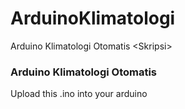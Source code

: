 # ArduinoKlimatologi
Arduino Klimatologi Otomatis &lt;Skripsi>

<h3> Arduino Klimatologi Otomatis </h3>

Upload this .ino into your arduino
